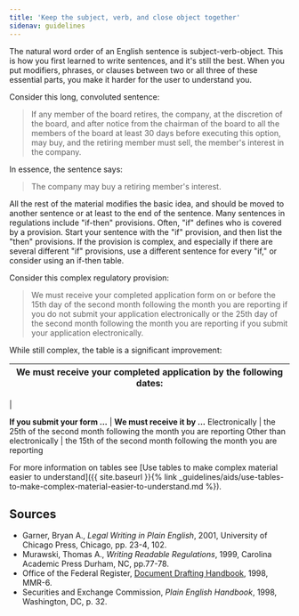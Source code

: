 ```yaml
---
title: 'Keep the subject, verb, and close object together'
sidenav: guidelines
---
```


The natural word order of an English sentence is subject-verb-object. This is how you first learned to write sentences, and it's still the best. When you put modifiers, phrases, or clauses between two or all three of these essential parts, you make it harder for the user to understand you.

Consider this long, convoluted sentence:

> If any member of the board retires, the company, at the discretion of the board, and after notice from the chairman of the board to all the members of the board at least 30 days before executing this option, may buy, and the retiring member must sell, the member's interest in the company.

In essence, the sentence says:

> The company may buy a retiring member's interest.

All the rest of the material modifies the basic idea, and should be moved to another sentence or at least to the end of the sentence. Many sentences in regulations include "if-then" provisions. Often, "if" defines who is covered by a provision. Start your sentence with the "if" provision, and then list the "then" provisions. If the provision is complex, and especially if there are several different "if" provisions, use a different sentence for every "if," or consider using an if-then table.

Consider this complex regulatory provision:

> We must receive your completed application form on or before the 15th day of the second month following the month you are reporting if you do not submit your application electronically or the 25th day of the second month following the month you are reporting if you submit your application electronically.

While still complex, the table is a significant improvement:

| We must receive your completed application by the following dates:
| ------------------------------------------------------------------
|

**If you submit your form ...** | **We must receive it by ...** Electronically | the 25th of the second month following the month you are reporting Other than electronically | the 15th of the second month following the month you are reporting

For more information on tables see [Use tables to make complex material easier to understand]({{ site.baseurl }}{% link _guidelines/aids/use-tables-to-make-complex-material-easier-to-understand.md %}).

## Sources

- Garner, Bryan A., _Legal Writing in Plain English_, 2001, University of Chicago Press, Chicago, pp. 23-4, 102.
- Murawski, Thomas A., _Writing Readable Regulations_, 1999, Carolina Academic Press Durham, NC, pp.77-78.
- Office of the Federal Register, [Document Drafting Handbook](http://www.archives.gov/federal-register/write/handbook/ddh.pdf), 1998, MMR-6.
- Securities and Exchange Commission, _Plain English Handbook_, 1998, Washington, DC, p. 32.
